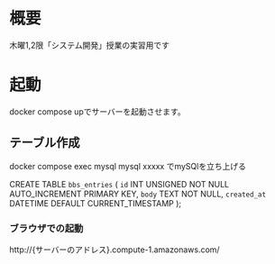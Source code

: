 # 概要

木曜1,2限「システム開発」授業の実習用です

# 起動 
 docker compose upでサーバーを起動させます。

 ## テーブル作成

docker compose exec mysql mysql xxxxx でmySQlを立ち上げる

CREATE TABLE `bbs_entries` (
     `id` INT UNSIGNED NOT NULL AUTO_INCREMENT PRIMARY KEY,
`body` TEXT NOT NULL,
`created_at` DATETIME DEFAULT CURRENT_TIMESTAMP
);

### ブラウザでの起動
http://{サーバーのアドレス}.compute-1.amazonaws.com/
